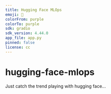 ```yaml
---
title: Hugging Face MLOps
emoji: 🤗
colorFrom: purple
colorTo: purple
sdk: gradio
sdk_version: 4.44.0
app_file: app.py
pinned: false
license: cc
---
```





# hugging-face-mlops
Just catch the trend playing with hugging face...
